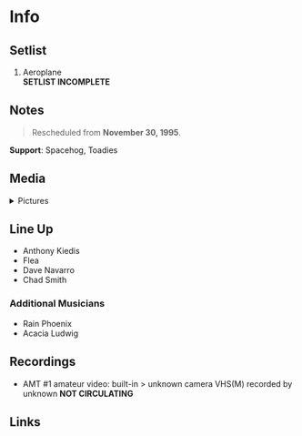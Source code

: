 # Info

## Setlist

1. Aeroplane
<br> **SETLIST INCOMPLETE**

## Notes

> Rescheduled from **November 30, 1995**.

**Support**: Spacehog, Toadies

## Media 

<details>
  <summary>Pictures</summary>
  <!--<img alt="Setlist" title="Setlist" src="_.jpg" height="200" />-->
</details>

## Line Up

* Anthony Kiedis
* Flea
* Dave Navarro
* Chad Smith

### Additional Musicians

* Rain Phoenix  
* Acacia Ludwig

## Recordings

* AMT #1 amateur video: built-in > unknown camera VHS(M) recorded by unknown **NOT CIRCULATING**

## Links

